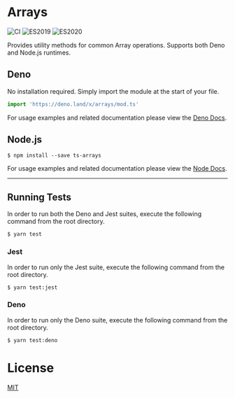 # Arrays
![CI](https://github.com/damianperera/ts-arrays/workflows/CI/badge.svg?branch=master) ![ES2019](https://img.shields.io/badge/ES-2019-success) ![ES2020](https://img.shields.io/badge/ES-2020-success)

Provides utility methods for common Array operations. Supports both Deno and Node.js runtimes.

## Deno

No installation required. Simply import the module at the start of your file.

```typescript
import 'https://deno.land/x/arrays/mod.ts'
```

For usage examples and related documentation please view the [Deno Docs](https://doc.deno.land/https/deno.land/x/arrays/mod.ts).

## Node.js

```console
$ npm install --save ts-arrays
```

For usage examples and related documentation please view the [Node Docs](https://damianperera.github.io/ts-arrays/modules/arrays.html).

---

## Running Tests
In order to run both the Deno and Jest suites, execute the following command from the root directory.
```console
$ yarn test
```

### Jest
In order to run only the Jest suite, execute the following command from the root directory.
```console
$ yarn test:jest
```

### Deno
In order to run only the Deno suite, execute the following command from the root directory.
```console
$ yarn test:deno
```

# License

[MIT](./LICENSE)
